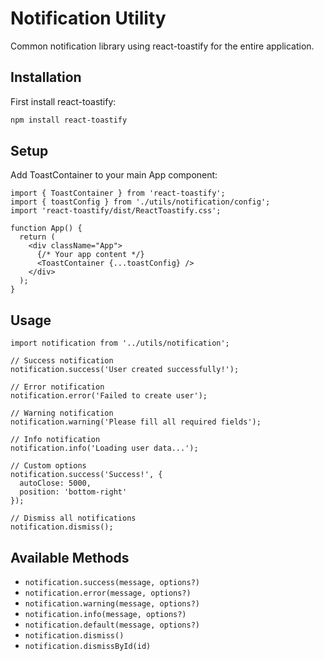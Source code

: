 # Notification Utility

Common notification library using react-toastify for the entire application.

## Installation

First install react-toastify:
```bash
npm install react-toastify
```

## Setup

Add ToastContainer to your main App component:

```tsx
import { ToastContainer } from 'react-toastify';
import { toastConfig } from './utils/notification/config';
import 'react-toastify/dist/ReactToastify.css';

function App() {
  return (
    <div className="App">
      {/* Your app content */}
      <ToastContainer {...toastConfig} />
    </div>
  );
}
```

## Usage

```tsx
import notification from '../utils/notification';

// Success notification
notification.success('User created successfully!');

// Error notification
notification.error('Failed to create user');

// Warning notification
notification.warning('Please fill all required fields');

// Info notification
notification.info('Loading user data...');

// Custom options
notification.success('Success!', {
  autoClose: 5000,
  position: 'bottom-right'
});

// Dismiss all notifications
notification.dismiss();
```

## Available Methods

- `notification.success(message, options?)`
- `notification.error(message, options?)`
- `notification.warning(message, options?)`
- `notification.info(message, options?)`
- `notification.default(message, options?)`
- `notification.dismiss()`
- `notification.dismissById(id)`